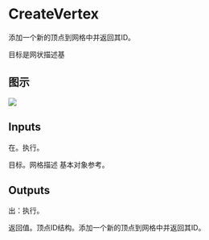 # CreateVertex

添加一个新的顶点到网格中并返回其ID。

目标是网状描述基

## 图示

![]($-20221218-20032439.png)

## Inputs

在。执行。

目标。网格描述 基本对象参考。  

## Outputs

出：执行。

返回值。顶点ID结构。添加一个新的顶点到网格中并返回其ID。
